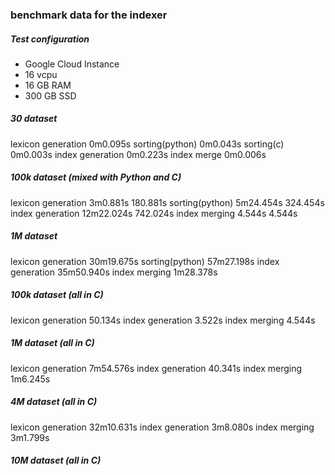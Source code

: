 ### benchmark data for the indexer

##### Test configuration

* Google Cloud Instance
 * 16 vcpu
 * 16 GB RAM
 * 300 GB SSD

##### 30 dataset
lexicon generation  0m0.095s
sorting(python)     0m0.043s
sorting(c)          0m0.003s
index generation    0m0.223s
index merge         0m0.006s

##### 100k dataset (mixed with Python and C)
lexicon generation  3m0.881s     180.881s
sorting(python)     5m24.454s    324.454s
index generation   12m22.024s    742.024s
index merging          4.544s      4.544s

##### 1M dataset
lexicon generation  30m19.675s
sorting(python)     57m27.198s
index generation    35m50.940s
index merging        1m28.378s

##### 100k dataset (all in C)
lexicon generation    50.134s
index generation       3.522s
index merging          4.544s

##### 1M dataset (all in C)
lexicon generation   7m54.576s
index generation       40.341s
index merging         1m6.245s

##### 4M dataset (all in C)
lexicon generation  32m10.631s 
index generation     3m8.080s 
index merging        3m1.799s 

##### 10M dataset (all in C)

